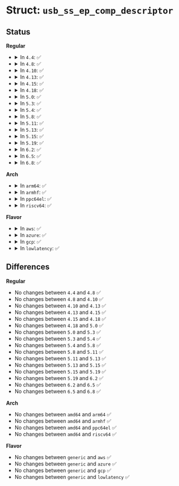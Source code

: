 # Struct: <code>usb_ss_ep_comp_descriptor</code>

## Status
<b>Regular</b>
<ul>
<li>
<details>
<summary>In <code>4.4</code>: ✅</summary>

```c
struct usb_ss_ep_comp_descriptor {
    __u8 bLength;
    __u8 bDescriptorType;
    __u8 bMaxBurst;
    __u8 bmAttributes;
    __le16 wBytesPerInterval;
};
```
</details>
</li>
<li>
<details>
<summary>In <code>4.8</code>: ✅</summary>

```c
struct usb_ss_ep_comp_descriptor {
    __u8 bLength;
    __u8 bDescriptorType;
    __u8 bMaxBurst;
    __u8 bmAttributes;
    __le16 wBytesPerInterval;
};
```
</details>
</li>
<li>
<details>
<summary>In <code>4.10</code>: ✅</summary>

```c
struct usb_ss_ep_comp_descriptor {
    __u8 bLength;
    __u8 bDescriptorType;
    __u8 bMaxBurst;
    __u8 bmAttributes;
    __le16 wBytesPerInterval;
};
```
</details>
</li>
<li>
<details>
<summary>In <code>4.13</code>: ✅</summary>

```c
struct usb_ss_ep_comp_descriptor {
    __u8 bLength;
    __u8 bDescriptorType;
    __u8 bMaxBurst;
    __u8 bmAttributes;
    __le16 wBytesPerInterval;
};
```
</details>
</li>
<li>
<details>
<summary>In <code>4.15</code>: ✅</summary>

```c
struct usb_ss_ep_comp_descriptor {
    __u8 bLength;
    __u8 bDescriptorType;
    __u8 bMaxBurst;
    __u8 bmAttributes;
    __le16 wBytesPerInterval;
};
```
</details>
</li>
<li>
<details>
<summary>In <code>4.18</code>: ✅</summary>

```c
struct usb_ss_ep_comp_descriptor {
    __u8 bLength;
    __u8 bDescriptorType;
    __u8 bMaxBurst;
    __u8 bmAttributes;
    __le16 wBytesPerInterval;
};
```
</details>
</li>
<li>
<details>
<summary>In <code>5.0</code>: ✅</summary>

```c
struct usb_ss_ep_comp_descriptor {
    __u8 bLength;
    __u8 bDescriptorType;
    __u8 bMaxBurst;
    __u8 bmAttributes;
    __le16 wBytesPerInterval;
};
```
</details>
</li>
<li>
<details>
<summary>In <code>5.3</code>: ✅</summary>

```c
struct usb_ss_ep_comp_descriptor {
    __u8 bLength;
    __u8 bDescriptorType;
    __u8 bMaxBurst;
    __u8 bmAttributes;
    __le16 wBytesPerInterval;
};
```
</details>
</li>
<li>
<details>
<summary>In <code>5.4</code>: ✅</summary>

```c
struct usb_ss_ep_comp_descriptor {
    __u8 bLength;
    __u8 bDescriptorType;
    __u8 bMaxBurst;
    __u8 bmAttributes;
    __le16 wBytesPerInterval;
};
```
</details>
</li>
<li>
<details>
<summary>In <code>5.8</code>: ✅</summary>

```c
struct usb_ss_ep_comp_descriptor {
    __u8 bLength;
    __u8 bDescriptorType;
    __u8 bMaxBurst;
    __u8 bmAttributes;
    __le16 wBytesPerInterval;
};
```
</details>
</li>
<li>
<details>
<summary>In <code>5.11</code>: ✅</summary>

```c
struct usb_ss_ep_comp_descriptor {
    __u8 bLength;
    __u8 bDescriptorType;
    __u8 bMaxBurst;
    __u8 bmAttributes;
    __le16 wBytesPerInterval;
};
```
</details>
</li>
<li>
<details>
<summary>In <code>5.13</code>: ✅</summary>

```c
struct usb_ss_ep_comp_descriptor {
    __u8 bLength;
    __u8 bDescriptorType;
    __u8 bMaxBurst;
    __u8 bmAttributes;
    __le16 wBytesPerInterval;
};
```
</details>
</li>
<li>
<details>
<summary>In <code>5.15</code>: ✅</summary>

```c
struct usb_ss_ep_comp_descriptor {
    __u8 bLength;
    __u8 bDescriptorType;
    __u8 bMaxBurst;
    __u8 bmAttributes;
    __le16 wBytesPerInterval;
};
```
</details>
</li>
<li>
<details>
<summary>In <code>5.19</code>: ✅</summary>

```c
struct usb_ss_ep_comp_descriptor {
    __u8 bLength;
    __u8 bDescriptorType;
    __u8 bMaxBurst;
    __u8 bmAttributes;
    __le16 wBytesPerInterval;
};
```
</details>
</li>
<li>
<details>
<summary>In <code>6.2</code>: ✅</summary>

```c
struct usb_ss_ep_comp_descriptor {
    __u8 bLength;
    __u8 bDescriptorType;
    __u8 bMaxBurst;
    __u8 bmAttributes;
    __le16 wBytesPerInterval;
};
```
</details>
</li>
<li>
<details>
<summary>In <code>6.5</code>: ✅</summary>

```c
struct usb_ss_ep_comp_descriptor {
    __u8 bLength;
    __u8 bDescriptorType;
    __u8 bMaxBurst;
    __u8 bmAttributes;
    __le16 wBytesPerInterval;
};
```
</details>
</li>
<li>
<details>
<summary>In <code>6.8</code>: ✅</summary>

```c
struct usb_ss_ep_comp_descriptor {
    __u8 bLength;
    __u8 bDescriptorType;
    __u8 bMaxBurst;
    __u8 bmAttributes;
    __le16 wBytesPerInterval;
};
```
</details>
</li>
</ul>
<b>Arch</b>
<ul>
<li>
<details>
<summary>In <code>arm64</code>: ✅</summary>

```c
struct usb_ss_ep_comp_descriptor {
    __u8 bLength;
    __u8 bDescriptorType;
    __u8 bMaxBurst;
    __u8 bmAttributes;
    __le16 wBytesPerInterval;
};
```
</details>
</li>
<li>
<details>
<summary>In <code>armhf</code>: ✅</summary>

```c
struct usb_ss_ep_comp_descriptor {
    __u8 bLength;
    __u8 bDescriptorType;
    __u8 bMaxBurst;
    __u8 bmAttributes;
    __le16 wBytesPerInterval;
};
```
</details>
</li>
<li>
<details>
<summary>In <code>ppc64el</code>: ✅</summary>

```c
struct usb_ss_ep_comp_descriptor {
    __u8 bLength;
    __u8 bDescriptorType;
    __u8 bMaxBurst;
    __u8 bmAttributes;
    __le16 wBytesPerInterval;
};
```
</details>
</li>
<li>
<details>
<summary>In <code>riscv64</code>: ✅</summary>

```c
struct usb_ss_ep_comp_descriptor {
    __u8 bLength;
    __u8 bDescriptorType;
    __u8 bMaxBurst;
    __u8 bmAttributes;
    __le16 wBytesPerInterval;
};
```
</details>
</li>
</ul>
<b>Flavor</b>
<ul>
<li>
<details>
<summary>In <code>aws</code>: ✅</summary>

```c
struct usb_ss_ep_comp_descriptor {
    __u8 bLength;
    __u8 bDescriptorType;
    __u8 bMaxBurst;
    __u8 bmAttributes;
    __le16 wBytesPerInterval;
};
```
</details>
</li>
<li>
<details>
<summary>In <code>azure</code>: ✅</summary>

```c
struct usb_ss_ep_comp_descriptor {
    __u8 bLength;
    __u8 bDescriptorType;
    __u8 bMaxBurst;
    __u8 bmAttributes;
    __le16 wBytesPerInterval;
};
```
</details>
</li>
<li>
<details>
<summary>In <code>gcp</code>: ✅</summary>

```c
struct usb_ss_ep_comp_descriptor {
    __u8 bLength;
    __u8 bDescriptorType;
    __u8 bMaxBurst;
    __u8 bmAttributes;
    __le16 wBytesPerInterval;
};
```
</details>
</li>
<li>
<details>
<summary>In <code>lowlatency</code>: ✅</summary>

```c
struct usb_ss_ep_comp_descriptor {
    __u8 bLength;
    __u8 bDescriptorType;
    __u8 bMaxBurst;
    __u8 bmAttributes;
    __le16 wBytesPerInterval;
};
```
</details>
</li>
</ul>

## Differences
<b>Regular</b>
<ul>
<li>
No changes between <code>4.4</code> and <code>4.8</code> ✅
</li>
<li>
No changes between <code>4.8</code> and <code>4.10</code> ✅
</li>
<li>
No changes between <code>4.10</code> and <code>4.13</code> ✅
</li>
<li>
No changes between <code>4.13</code> and <code>4.15</code> ✅
</li>
<li>
No changes between <code>4.15</code> and <code>4.18</code> ✅
</li>
<li>
No changes between <code>4.18</code> and <code>5.0</code> ✅
</li>
<li>
No changes between <code>5.0</code> and <code>5.3</code> ✅
</li>
<li>
No changes between <code>5.3</code> and <code>5.4</code> ✅
</li>
<li>
No changes between <code>5.4</code> and <code>5.8</code> ✅
</li>
<li>
No changes between <code>5.8</code> and <code>5.11</code> ✅
</li>
<li>
No changes between <code>5.11</code> and <code>5.13</code> ✅
</li>
<li>
No changes between <code>5.13</code> and <code>5.15</code> ✅
</li>
<li>
No changes between <code>5.15</code> and <code>5.19</code> ✅
</li>
<li>
No changes between <code>5.19</code> and <code>6.2</code> ✅
</li>
<li>
No changes between <code>6.2</code> and <code>6.5</code> ✅
</li>
<li>
No changes between <code>6.5</code> and <code>6.8</code> ✅
</li>
</ul>
<b>Arch</b>
<ul>
<li>
No changes between <code>amd64</code> and <code>arm64</code> ✅
</li>
<li>
No changes between <code>amd64</code> and <code>armhf</code> ✅
</li>
<li>
No changes between <code>amd64</code> and <code>ppc64el</code> ✅
</li>
<li>
No changes between <code>amd64</code> and <code>riscv64</code> ✅
</li>
</ul>
<b>Flavor</b>
<ul>
<li>
No changes between <code>generic</code> and <code>aws</code> ✅
</li>
<li>
No changes between <code>generic</code> and <code>azure</code> ✅
</li>
<li>
No changes between <code>generic</code> and <code>gcp</code> ✅
</li>
<li>
No changes between <code>generic</code> and <code>lowlatency</code> ✅
</li>
</ul>
